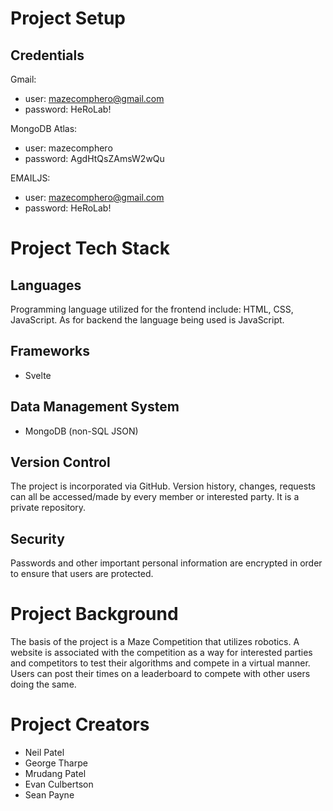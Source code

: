 # Project Setup

## Credentials
Gmail:
* user: mazecomphero@gmail.com
* password: HeRoLab!

MongoDB Atlas:
* user: mazecomphero
* password: AgdHtQsZAmsW2wQu

EMAILJS:
* user: mazecomphero@gmail.com
* password: HeRoLab! 


# Project Tech Stack

## Languages
Programming language utilized for the frontend include: HTML, CSS, JavaScript. As for backend the language being used is JavaScript.


## Frameworks
- Svelte

## Data Management System
- MongoDB (non-SQL JSON)

## Version Control
The project is incorporated via GitHub. Version history, changes, requests can all be accessed/made by every member or interested party. It is a private repository. 

## Security
Passwords and other important personal information are encrypted in order to ensure that users are protected.

# Project Background
The basis of the project is a Maze Competition that utilizes robotics. A website is associated with the competition as a way for interested parties and competitors to test their algorithms and compete in a virtual manner. Users can post their times on a leaderboard to compete with other users doing the same. 


# Project Creators
- Neil Patel
- George Tharpe
- Mrudang Patel
- Evan Culbertson
- Sean Payne
